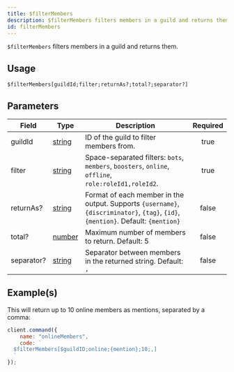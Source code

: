 ```yaml
---
title: $filterMembers
description: $filterMembers filters members in a guild and returns them.
id: filterMembers
---
```


`$filterMembers` filters members in a guild and returns them.

## Usage

```aoi
$filterMembers[guildId;filter;returnAs?;total?;separator?]
```

## Parameters

| Field      | Type                                                                                               | Description                                                                                                                       | Required |
| ---------- | ---------------------------------------------------------------------------------------------------| --------------------------------------------------------------------------------------------------------------------------------- | :------: |
| guildId    | [string](https://developer.mozilla.org/en-US/docs/Web/JavaScript/Reference/Global_Objects/String)  | ID of the guild to filter members from.                                                                                           | true     |
| filter     | [string](https://developer.mozilla.org/en-US/docs/Web/JavaScript/Reference/Global_Objects/String)  | Space-separated filters: `bots`, `members`, `boosters`, `online`, `offline`, `role:roleId1,roleId2`.                              | true     |
| returnAs?  | [string](https://developer.mozilla.org/en-US/docs/Web/JavaScript/Reference/Global_Objects/String)  | Format of each member in the output. Supports `{username}`, `{discriminator}`, `{tag}`, `{id}`, `{mention}`. Default: `{mention}` | false    |
| total?     | [number](https://developer.mozilla.org/en-US/docs/Web/JavaScript/Reference/Global_Objects/Number)  | Maximum number of members to return. Default: 5                                                                                   | false    |
| separator? | [string](https://developer.mozilla.org/en-US/docs/Web/JavaScript/Reference/Global_Objects/String)  | Separator between members in the returned string. Default: `,`                                                                    | false    |

## Example(s)

This will return up to 10 online members as mentions, separated by a comma:

```javascript
client.command({
    name: "onlineMembers",
    code: `
  $filterMembers[$guildID;online;{mention};10;,]
  `
});
```
